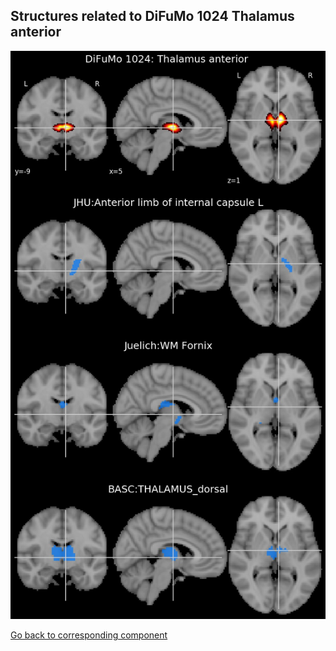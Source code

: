 


## Structures related to DiFuMo 1024 Thalamus anterior 

![698](698.jpg "Structures related to DiFuMo 1024 Thalamus anterior ")

[Go back to corresponding component](https://parietal-inria.github.io/DiFuMo/1024/html/698.html)
